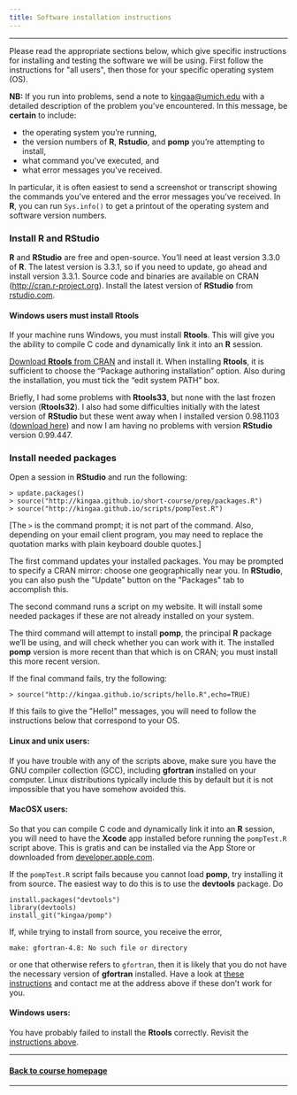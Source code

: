 ```yaml
---
title: Software installation instructions
---
```


------------------------------

Please read the appropriate sections below, which give specific instructions for installing and testing the software we will be using.
First follow the instructions for "all users", then those for your specific operating system (OS).

**NB:** If you run into problems, send a note to kingaa@umich.edu with a detailed description of the problem you've encountered.
In this message, be **certain** to include:

- the operating system you’re running,
- the version numbers of **R**, **Rstudio**, and **pomp** you’re attempting to install,
- what command you've executed, and
- what error messages you've received.

In particular, it is often easiest to send a screenshot or transcript showing the commands you've entered and the error messages you've received.
In **R**, you can run `Sys.info()` to get a printout of the operating system and software version numbers.

### Install **R** and **RStudio**

**R** and **RStudio** are free and open-source.
You’ll need at least version 3.3.0 of **R**.
The latest version is 3.3.1, so if you need to update, go ahead and install version 3.3.1.
Source code and binaries are available on CRAN (http://cran.r-project.org).
Install the latest version of **RStudio** from [rstudio.com](http://www.rstudio.com/products/rstudio/download/).

#### Windows users must install **Rtools**

If your machine runs Windows, you must install **Rtools**.
This will give you the ability to compile C code and dynamically link it into an **R** session.

[Download **Rtools** from CRAN](http://cran.r-project.org/bin/windows/Rtools) and install it.
When installing **Rtools**, it is sufficient to choose the “Package authoring installation” option.
Also during the installation, you must tick the “edit system PATH” box.

Briefly, I had some problems with **Rtools33**, but none with the last frozen version (**Rtools32**).
I also had some difficulties initially with the latest version of **RStudio** but these went away when I installed version 0.98.1103 ([download here](https://support.rstudio.com/hc/en-us/articles/206569407-Older-Versions-of-RStudio-Desktop)) and now I am having no problems with version **RStudio** version 0.99.447.

### Install needed packages

Open a session in **RStudio** and run the following:

```
> update.packages()
> source("http://kingaa.github.io/short-course/prep/packages.R")
> source("http://kingaa.github.io/scripts/pompTest.R")
```

[The `>` is the command prompt; it is not part of the command.
Also, depending on your email client program, you may need to replace the quotation marks with plain keyboard double quotes.]

The first command updates your installed packages.
You may be prompted to specify a CRAN mirror:
choose one geographically near you.
In **RStudio**, you can also push the "Update" button on the "Packages" tab to accomplish this.

The second command runs a script on my website.
It will install some needed packages if these are not already installed on your system.

The third command will attempt to install **pomp**, the principal **R** package we’ll be using, and will check whether you can work with it.
The installed **pomp** version is more recent than that which is on CRAN;
you must install this more recent version.

If the final command fails, try the following:
```
> source("http://kingaa.github.io/scripts/hello.R",echo=TRUE)
```
If this fails to give the "Hello!" messages, you will need to follow the instructions below that correspond to your OS.

#### Linux and unix users:

If you have trouble with any of the scripts above, make sure you have the GNU compiler collection (GCC), including **gfortran** installed on your computer.
Linux distributions typically include this by default but it is not impossible that you have somehow avoided this.

#### MacOSX users:

So that you can compile C code and dynamically link it into an **R** session, you will need to have the **Xcode** app installed before running the `pompTest.R` script above.
This is gratis and can be installed via the App Store or downloaded from [developer.apple.com](https://developer.apple.com/xcode/downloads/).

If the `pompTest.R` script fails because you cannot load **pomp**, try installing it from source.
The easiest way to do this is to use the **devtools** package.
Do
```
install.packages("devtools")
library(devtools)
install_git("kingaa/pomp")
```
If, while trying to install from source, you receive the error,
```
make: gfortran-4.8: No such file or directory
```
or one that otherwise refers to `gfortran`, then it is likely that you do not have the necessary version of **gfortran** installed.
Have a look at [these instructions](http://kingaa.github.io/mac-fortran.html) and contact me at the address above if these don’t work for you.

#### Windows users:

You have probably failed to install the **Rtools** correctly.
Revisit the [instructions above](#windows-users-must-install-rtools).

------------------------------

#### [Back to course homepage](../)

------------------------------
